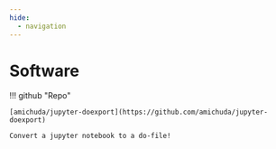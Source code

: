 ```yaml
---
hide:
  - navigation
---
```


# Software

!!! github "Repo"

    [amichuda/jupyter-doexport](https://github.com/amichuda/jupyter-doexport)

    Convert a jupyter notebook to a do-file!